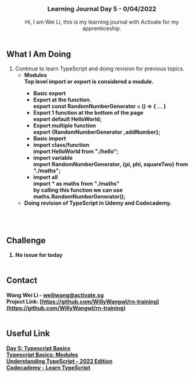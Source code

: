 
<br />
<div align="center">

  <h3 align="center">Learning Journal Day 5 - 0/04/2022</h3>

  <p align="center">
    Hi, I am Wei Li, this is my learning journal with Activate for my apprenticeship. 
    <br /><br />
  </p>
</div>


<!-- What I Am Doing -->
## What I Am Doing
<oL>
  <li>    
    Continue to learn TypeScript and doing revision for previous topics.
    <ul>
        <li>
            <b>Modules</b> <br />
            <b>Top level import or export is considered a module.<br />
            <ul>
                <li>Basic export</li>
                <li>Export at the function. <br />
                    export const RandomNumberGenerator = () => { ... }<br /> 
                </li>
                <li>Export 1 function at the bottom of the page <br />
                    export default HelloWorld;<br />
                </li>
                <li>Export multiple function <br />
                    export {RandomNumberGenerator ,addNumber};<br />
                </li>
                <li> Basic import </li>
                <li> import class/function <br />
                    import HelloWorld from "./hello"; <br />
                </li>
                <li>import variable <br />
                    import RandomNumberGenerator, {pi, phi, squareTwo} from "./maths";<br />
                </li>
                <li>import all<br />
                    import * as maths from "./maths"<br />
                    by calling this function we can use <br />
                    maths.RandomNumberGenerator();<br />
                </li>
            </ul>
        </li>
        <li>
            Doing revision of TypeScript in Udemy and Codecademy.
        </li>
    </ul>
    </li>
</ol>
<br /><br />


<!-- Challenge -->
## Challenge
1. No issue for today
<br /><br />



<!-- CONTACT -->
## Contact

Wang Wei Li - weiliwang@activate.sg<br />
Project Link: [https://github.com/WillyWangwl/rn-training](https://github.com/WillyWangwl/rn-training)
<br /><br />

<!-- Useful Link -->
## Useful Link
[Day 5: Typescript Basics](https://docs.google.com/document/d/1vhVO7tGMZeWabNiajQ93D1ZwRciLo0sG6yuCjZ2KgPA/edit#)<br />
[Typescript Basics: Modules](https://www.typescriptlang.org/docs/handbook/2/modules.html)<br />
[Understanding TypeScript - 2022 Edition](https://www.udemy.com/course/understanding-typescript/learn/lecture/16935712#overview)<br />
[Codecademy - Learn TypeScript](https://www.codecademy.com/learn/learn-typescript)<br />

